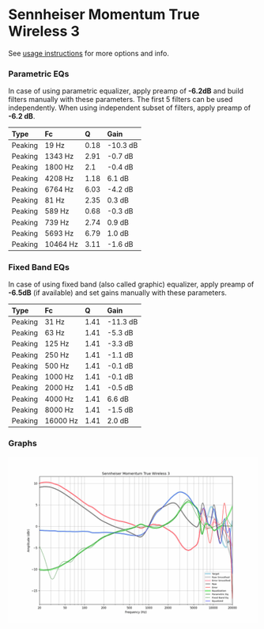 # Sennheiser Momentum True Wireless 3
See [usage instructions](https://github.com/jaakkopasanen/AutoEq#usage) for more options and info.

### Parametric EQs
In case of using parametric equalizer, apply preamp of **-6.2dB** and build filters manually
with these parameters. The first 5 filters can be used independently.
When using independent subset of filters, apply preamp of **-6.2 dB**.

| Type    | Fc       |    Q | Gain     |
|:--------|:---------|:-----|:---------|
| Peaking | 19 Hz    | 0.18 | -10.3 dB |
| Peaking | 1343 Hz  | 2.91 | -0.7 dB  |
| Peaking | 1800 Hz  | 2.1  | -0.4 dB  |
| Peaking | 4208 Hz  | 1.18 | 6.1 dB   |
| Peaking | 6764 Hz  | 6.03 | -4.2 dB  |
| Peaking | 81 Hz    | 2.35 | 0.3 dB   |
| Peaking | 589 Hz   | 0.68 | -0.3 dB  |
| Peaking | 739 Hz   | 2.74 | 0.9 dB   |
| Peaking | 5693 Hz  | 6.79 | 1.0 dB   |
| Peaking | 10464 Hz | 3.11 | -1.6 dB  |

### Fixed Band EQs
In case of using fixed band (also called graphic) equalizer, apply preamp of **-6.5dB**
(if available) and set gains manually with these parameters.

| Type    | Fc       |    Q | Gain     |
|:--------|:---------|:-----|:---------|
| Peaking | 31 Hz    | 1.41 | -11.3 dB |
| Peaking | 63 Hz    | 1.41 | -5.3 dB  |
| Peaking | 125 Hz   | 1.41 | -3.3 dB  |
| Peaking | 250 Hz   | 1.41 | -1.1 dB  |
| Peaking | 500 Hz   | 1.41 | -0.1 dB  |
| Peaking | 1000 Hz  | 1.41 | -0.1 dB  |
| Peaking | 2000 Hz  | 1.41 | -0.5 dB  |
| Peaking | 4000 Hz  | 1.41 | 6.6 dB   |
| Peaking | 8000 Hz  | 1.41 | -1.5 dB  |
| Peaking | 16000 Hz | 1.41 | 2.0 dB   |

### Graphs
![](./Sennheiser%20Momentum%20True%20Wireless%203.png)
